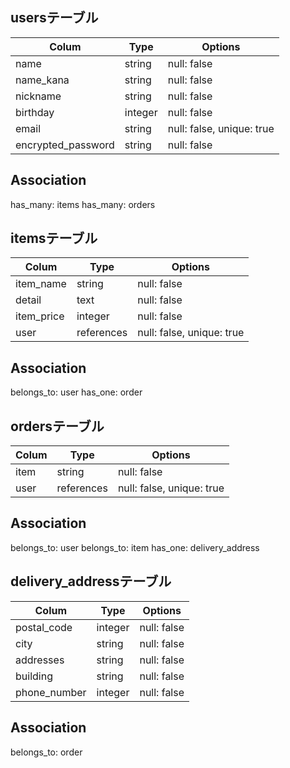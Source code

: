 ## usersテーブル

|Colum               |Type     |Options                    |
| ------------------ | ------- | ------------------------- |
| name               | string  | null: false               |
| name_kana          | string  | null: false               |
| nickname           | string  | null: false               |
| birthday           | integer | null: false               |
| email              | string  | null: false, unique: true |
| encrypted_password | string  | null: false               |

## Association
has_many: items
has_many: orders


## itemsテーブル

|Colum               |Type        |Options                    |
| ------------------ | ---------- | ------------------------- |
| item_name          | string     | null: false               |
| detail             | text       | null: false               |
| item_price         | integer    | null: false               |
| user               | references | null: false, unique: true |

## Association
belongs_to: user
has_one: order


## ordersテーブル

|Colum               |Type        |Options                    |
| ------------------ | ---------- | ------------------------- |
| item               | string     | null: false               |
| user               | references | null: false, unique: true |

## Association
belongs_to: user
belongs_to: item
has_one: delivery_address


## delivery_addressテーブル

|Colum               |Type     |Options      |
| ------------------ | ------- | ----------- |
| postal_code        | integer | null: false |
| city               | string  | null: false |
| addresses          | string  | null: false |
| building           | string  | null: false |
| phone_number       | integer | null: false |

## Association
belongs_to: order